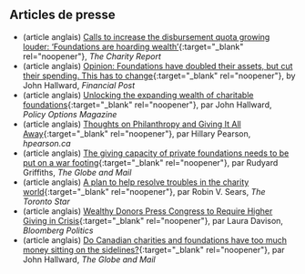 ## Articles de presse

* (article anglais) [Calls to increase the disbursement quota growing louder: ‘Foundations are hoarding wealth’](https://www.thecharityreport.com/features/calls-to-increase-the-disbursement-quota-growing-louder-foundations-are-hoarding-wealth/){:target="_blank" rel="noopener"}, *The Charity Report*
* (article anglais) [Opinion: Foundations have doubled their assets, but cut their spending. This has to change](https://financialpost.com/opinion/opinion-foundations-have-doubled-their-assets-but-cut-their-spending-this-has-to-change){:target="_blank" rel="noopener"}, by John Hallward, *Financial Post*
* (article anglais) [Unlocking the expanding wealth of charitable foundations](https://policyoptions.irpp.org/magazines/may-2020/unlocking-the-expanding-wealth-of-charitable-foundations/){:target="_blank" rel="noopener"}, par John Hallward, *Policy Options Magazine*
* (article anglais) [Thoughts on Philanthropy and Giving It All Away](https://hpearson.ca/thoughts-on-philanthropy-and-giving-it-all-away/){:target="_blank" rel="noopener"}, par Hillary Pearson, *hpearson.ca*
* (article anglais) [The giving capacity of private foundations needs to be put on a war footing](https://www.theglobeandmail.com/business/commentary/article-the-giving-capacity-of-private-foundations-needs-to-be-put-on-a-war/){:target="_blank" rel="noopener"}, par Rudyard Griffiths, *The Globe and Mail*
* (article anglais) [A plan to help resolve troubles in the charity world](https://www.thestar.com/opinion/contributors/2020/12/13/a-plan-to-help-resolve-troubles-in-the-charity-world.html){:target="_blank" rel="noopener"}, par Robin V. Sears, *The Toronto Star*
 * (article anglais) [Wealthy Donors Press Congress to Require Higher Giving in Crisis](https://www.bloomberg.com/news/articles/2020-05-19/wealthy-donors-press-congress-to-require-higher-giving-in-crisis){:target="_blank" rel="noopener"}, par Laura Davison, *Bloomberg Politics*
 * (article anglais) [Do Canadian charities and foundations have too much money sitting on the sidelines?](https://www.theglobeandmail.com/business/commentary/article-do-canadian-charities-and-foundations-have-too-much-money-sitting-on/){:target="_blank" rel="noopener"}, par John Hallward, *The Globe and Mail*
